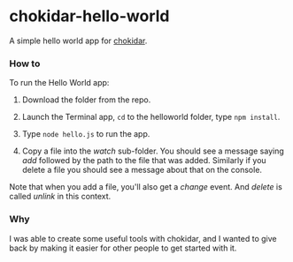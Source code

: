 # chokidar-hello-world

A simple hello world app for <a href="https://github.com/paulmillr/chokidar">chokidar</a>.

### How to

To run the Hello World app:

1. Download the folder from the repo. 

2. Launch the Terminal app, `cd` to the helloworld folder, type `npm install`.

3. Type `node hello.js` to run the app.

4. Copy a file into the <i>watch</i> sub-folder. You should see a message saying <i>add</i> followed by the path to the file that was added. Similarly if you delete a file you should see a message about that on the console. 

Note that when you add a file, you'll also get a <i>change</i> event. And <i>delete</i> is called <i>unlink</i> in this context. 

### Why

I was able to create some useful tools with chokidar, and I wanted to give back by making it easier for other people to get started with it. 

